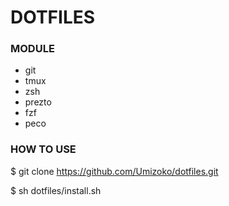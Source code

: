 # DOTFILES

### MODULE

- git
- tmux
- zsh
- prezto
- fzf
- peco

### HOW TO USE

$ git clone https://github.com/Umizoko/dotfiles.git

$ sh dotfiles/install.sh
